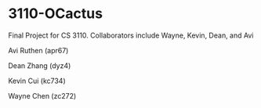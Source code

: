 # 3110-OCactus
Final Project for CS 3110. Collaborators include Wayne, Kevin, Dean, and Avi

Avi Ruthen (apr67)


Dean Zhang (dyz4)


Kevin Cui (kc734)


Wayne Chen (zc272)